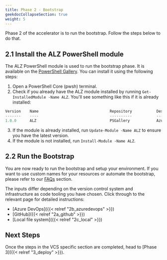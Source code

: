 ```yaml
---
title: Phase 2 - Bootstrap
geekdocCollapseSection: true
weight: 5
---
```


Phase 2 of the accelerator is to run the bootstrap. Follow the steps below to do that.

## 2.1 Install the ALZ PowerShell module

The ALZ PowerShell module is used to run the bootstrap phase. It is available on the [PowerShell Gallery](https://www.powershellgallery.com/packages/ALZ/). You can install it using the following steps:

1. Open a PowerShell Core (pwsh) terminal.
2. Check if you already have the ALZ module installed  by running `Get-InstalledModule -Name ALZ`. You'll see something like this if it is already installed:

```powershell
Version    Name                                Repository           Description
-------    ----                                ----------           -----------
1.0.0      ALZ                                 PSGallery            Azure Landing Zones Powershell Module
```

3. If the module is already installed, run `Update-Module -Name ALZ` to ensure you have the latest version.
4. If the module is not installed, run `Install-Module -Name ALZ`.

## 2.2 Run the Bootstrap

You are now ready to run the bootstrap and setup your environment. If you want to use custom names for your resources or automate the bootstrap, please refer to our [FAQs](https://github.com/Azure/alz-terraform-accelerator/wiki/Frequently-Asked-Questions) section.

The inputs differ depending on the version control system and infrastructure as code tooling you have chosen. Click through to the relevant page for detailed instructions:

- [Azure DevOps]({{< relref "2b_azuredevops" >}})
- [GitHub]({{< relref "2a_github" >}})
- [Local file system]({{< relref "2c_local" >}})

## Next Steps

Once the steps in the VCS specific section are completed, head to [Phase 3]({{< relref "3_deploy" >}}).
